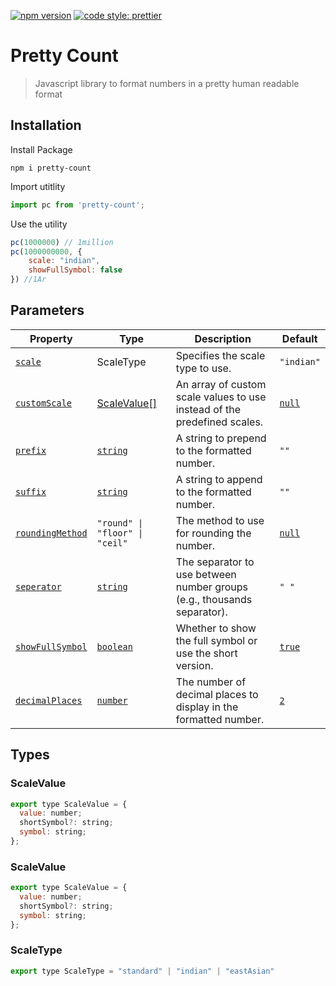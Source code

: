 [![npm version](https://badge.fury.io/js/angular2-expandable-list.svg)](https://badge.fury.io/js/angular2-expandable-list)
[![code style: prettier](https://img.shields.io/badge/code_style-prettier-ff69b4.svg?style=flat-square)](https://github.com/prettier/prettier)

# Pretty Count

> Javascript library to format numbers in a pretty human readable format

## Installation

Install Package

```shell
npm i pretty-count
```

Import utitlity

```js
import pc from 'pretty-count';
``` 

Use the utility

```js
pc(1000000) // 1million
pc(1000000000, {
    scale: "indian",
    showFullSymbol: false
}) //1Ar
```

## Parameters

| Property       | Type                                                                 | Description                                                                                   | Default |
|----------------|----------------------------------------------------------------------|-----------------------------------------------------------------------------------------------|---------|
| [`scale`](command:_github.copilot.openSymbolFromReferences?%5B%22scale%22%2C%5B%7B%22uri%22%3A%7B%22%24mid%22%3A1%2C%22fsPath%22%3A%22c%3A%5C%5CUsers%5C%5CAdmin%5C%5Cdev-space%5C%5Cpretty-count%5C%5Capps%5C%5Cweb%5C%5Capp%5C%5Ccomponents%5C%5CoptionsTable.tsx%22%2C%22_sep%22%3A1%2C%22external%22%3A%22file%3A%2F%2F%2Fc%253A%2FUsers%2FAdmin%2Fdev-space%2Fpretty-count%2Fapps%2Fweb%2Fapp%2Fcomponents%2FoptionsTable.tsx%22%2C%22path%22%3A%22%2Fc%3A%2FUsers%2FAdmin%2Fdev-space%2Fpretty-count%2Fapps%2Fweb%2Fapp%2Fcomponents%2FoptionsTable.tsx%22%2C%22scheme%22%3A%22file%22%7D%2C%22pos%22%3A%7B%22line%22%3A8%2C%22character%22%3A15%7D%7D%5D%5D "Go to definition")        | ScaleType                                              | Specifies the scale type to use.                                                              | `"indian"` |
| [`customScale`](command:_github.copilot.openSymbolFromReferences?%5B%22customScale%22%2C%5B%7B%22uri%22%3A%7B%22%24mid%22%3A1%2C%22fsPath%22%3A%22c%3A%5C%5CUsers%5C%5CAdmin%5C%5Cdev-space%5C%5Cpretty-count%5C%5Capps%5C%5Cweb%5C%5Capp%5C%5Ccomponents%5C%5CoptionsTable.tsx%22%2C%22_sep%22%3A1%2C%22external%22%3A%22file%3A%2F%2F%2Fc%253A%2FUsers%2FAdmin%2Fdev-space%2Fpretty-count%2Fapps%2Fweb%2Fapp%2Fcomponents%2FoptionsTable.tsx%22%2C%22path%22%3A%22%2Fc%3A%2FUsers%2FAdmin%2Fdev-space%2Fpretty-count%2Fapps%2Fweb%2Fapp%2Fcomponents%2FoptionsTable.tsx%22%2C%22scheme%22%3A%22file%22%7D%2C%22pos%22%3A%7B%22line%22%3A14%2C%22character%22%3A15%7D%7D%5D%5D "Go to definition")  | [ScaleValue[]](#ScaleValue)                                          | An array of custom scale values to use instead of the predefined scales.                      | [`null`](command:_github.copilot.openSymbolFromReferences?%5B%22null%22%2C%5B%7B%22uri%22%3A%7B%22%24mid%22%3A1%2C%22fsPath%22%3A%22c%3A%5C%5CUsers%5C%5CAdmin%5C%5Cdev-space%5C%5Cpretty-count%5C%5Capps%5C%5Cweb%5C%5Capp%5C%5Ccomponents%5C%5CoptionsTable.tsx%22%2C%22_sep%22%3A1%2C%22external%22%3A%22file%3A%2F%2F%2Fc%253A%2FUsers%2FAdmin%2Fdev-space%2Fpretty-count%2Fapps%2Fweb%2Fapp%2Fcomponents%2FoptionsTable.tsx%22%2C%22path%22%3A%22%2Fc%3A%2FUsers%2FAdmin%2Fdev-space%2Fpretty-count%2Fapps%2Fweb%2Fapp%2Fcomponents%2FoptionsTable.tsx%22%2C%22scheme%22%3A%22file%22%7D%2C%22pos%22%3A%7B%22line%22%3A18%2C%22character%22%3A14%7D%7D%5D%5D "Go to definition")  |
| [`prefix`](command:_github.copilot.openSymbolFromReferences?%5B%22prefix%22%2C%5B%7B%22uri%22%3A%7B%22%24mid%22%3A1%2C%22fsPath%22%3A%22c%3A%5C%5CUsers%5C%5CAdmin%5C%5Cdev-space%5C%5Cpretty-count%5C%5Capps%5C%5Cweb%5C%5Capp%5C%5Ccomponents%5C%5CoptionsTable.tsx%22%2C%22_sep%22%3A1%2C%22external%22%3A%22file%3A%2F%2F%2Fc%253A%2FUsers%2FAdmin%2Fdev-space%2Fpretty-count%2Fapps%2Fweb%2Fapp%2Fcomponents%2FoptionsTable.tsx%22%2C%22path%22%3A%22%2Fc%3A%2FUsers%2FAdmin%2Fdev-space%2Fpretty-count%2Fapps%2Fweb%2Fapp%2Fcomponents%2FoptionsTable.tsx%22%2C%22scheme%22%3A%22file%22%7D%2C%22pos%22%3A%7B%22line%22%3A21%2C%22character%22%3A15%7D%7D%5D%5D "Go to definition")       | [`string`](command:_github.copilot.openSymbolFromReferences?%5B%22string%22%2C%5B%7B%22uri%22%3A%7B%22%24mid%22%3A1%2C%22fsPath%22%3A%22c%3A%5C%5CUsers%5C%5CAdmin%5C%5Cdev-space%5C%5Cpretty-count%5C%5Capps%5C%5Cweb%5C%5Capp%5C%5Ccomponents%5C%5CoptionsTable.tsx%22%2C%22_sep%22%3A1%2C%22external%22%3A%22file%3A%2F%2F%2Fc%253A%2FUsers%2FAdmin%2Fdev-space%2Fpretty-count%2Fapps%2Fweb%2Fapp%2Fcomponents%2FoptionsTable.tsx%22%2C%22path%22%3A%22%2Fc%3A%2FUsers%2FAdmin%2Fdev-space%2Fpretty-count%2Fapps%2Fweb%2Fapp%2Fcomponents%2FoptionsTable.tsx%22%2C%22scheme%22%3A%22file%22%7D%2C%22pos%22%3A%7B%22line%22%3A22%2C%22character%22%3A11%7D%7D%5D%5D "Go to definition")                                                             | A string to prepend to the formatted number.                                                  | `""`    |
| [`suffix`](command:_github.copilot.openSymbolFromReferences?%5B%22suffix%22%2C%5B%7B%22uri%22%3A%7B%22%24mid%22%3A1%2C%22fsPath%22%3A%22c%3A%5C%5CUsers%5C%5CAdmin%5C%5Cdev-space%5C%5Cpretty-count%5C%5Capps%5C%5Cweb%5C%5Capp%5C%5Ccomponents%5C%5CoptionsTable.tsx%22%2C%22_sep%22%3A1%2C%22external%22%3A%22file%3A%2F%2F%2Fc%253A%2FUsers%2FAdmin%2Fdev-space%2Fpretty-count%2Fapps%2Fweb%2Fapp%2Fcomponents%2FoptionsTable.tsx%22%2C%22path%22%3A%22%2Fc%3A%2FUsers%2FAdmin%2Fdev-space%2Fpretty-count%2Fapps%2Fweb%2Fapp%2Fcomponents%2FoptionsTable.tsx%22%2C%22scheme%22%3A%22file%22%7D%2C%22pos%22%3A%7B%22line%22%3A27%2C%22character%22%3A15%7D%7D%5D%5D "Go to definition")       | [`string`](command:_github.copilot.openSymbolFromReferences?%5B%22string%22%2C%5B%7B%22uri%22%3A%7B%22%24mid%22%3A1%2C%22fsPath%22%3A%22c%3A%5C%5CUsers%5C%5CAdmin%5C%5Cdev-space%5C%5Cpretty-count%5C%5Capps%5C%5Cweb%5C%5Capp%5C%5Ccomponents%5C%5CoptionsTable.tsx%22%2C%22_sep%22%3A1%2C%22external%22%3A%22file%3A%2F%2F%2Fc%253A%2FUsers%2FAdmin%2Fdev-space%2Fpretty-count%2Fapps%2Fweb%2Fapp%2Fcomponents%2FoptionsTable.tsx%22%2C%22path%22%3A%22%2Fc%3A%2FUsers%2FAdmin%2Fdev-space%2Fpretty-count%2Fapps%2Fweb%2Fapp%2Fcomponents%2FoptionsTable.tsx%22%2C%22scheme%22%3A%22file%22%7D%2C%22pos%22%3A%7B%22line%22%3A22%2C%22character%22%3A11%7D%7D%5D%5D "Go to definition")                                                             | A string to append to the formatted number.                                                   | `""`    |
| [`roundingMethod`](command:_github.copilot.openSymbolFromReferences?%5B%22roundingMethod%22%2C%5B%7B%22uri%22%3A%7B%22%24mid%22%3A1%2C%22fsPath%22%3A%22c%3A%5C%5CUsers%5C%5CAdmin%5C%5Cdev-space%5C%5Cpretty-count%5C%5Capps%5C%5Cweb%5C%5Capp%5C%5Ccomponents%5C%5CoptionsTable.tsx%22%2C%22_sep%22%3A1%2C%22external%22%3A%22file%3A%2F%2F%2Fc%253A%2FUsers%2FAdmin%2Fdev-space%2Fpretty-count%2Fapps%2Fweb%2Fapp%2Fcomponents%2FoptionsTable.tsx%22%2C%22path%22%3A%22%2Fc%3A%2FUsers%2FAdmin%2Fdev-space%2Fpretty-count%2Fapps%2Fweb%2Fapp%2Fcomponents%2FoptionsTable.tsx%22%2C%22scheme%22%3A%22file%22%7D%2C%22pos%22%3A%7B%22line%22%3A33%2C%22character%22%3A15%7D%7D%5D%5D "Go to definition") | `"round" \| "floor" \| "ceil"`                                     | The method to use for rounding the number.                                                    | [`null`](command:_github.copilot.openSymbolFromReferences?%5B%22null%22%2C%5B%7B%22uri%22%3A%7B%22%24mid%22%3A1%2C%22fsPath%22%3A%22c%3A%5C%5CUsers%5C%5CAdmin%5C%5Cdev-space%5C%5Cpretty-count%5C%5Capps%5C%5Cweb%5C%5Capp%5C%5Ccomponents%5C%5CoptionsTable.tsx%22%2C%22_sep%22%3A1%2C%22external%22%3A%22file%3A%2F%2F%2Fc%253A%2FUsers%2FAdmin%2Fdev-space%2Fpretty-count%2Fapps%2Fweb%2Fapp%2Fcomponents%2FoptionsTable.tsx%22%2C%22path%22%3A%22%2Fc%3A%2FUsers%2FAdmin%2Fdev-space%2Fpretty-count%2Fapps%2Fweb%2Fapp%2Fcomponents%2FoptionsTable.tsx%22%2C%22scheme%22%3A%22file%22%7D%2C%22pos%22%3A%7B%22line%22%3A18%2C%22character%22%3A14%7D%7D%5D%5D "Go to definition")  |
| [`seperator`](command:_github.copilot.openSymbolFromReferences?%5B%22seperator%22%2C%5B%7B%22uri%22%3A%7B%22%24mid%22%3A1%2C%22fsPath%22%3A%22c%3A%5C%5CUsers%5C%5CAdmin%5C%5Cdev-space%5C%5Cpretty-count%5C%5Capps%5C%5Cweb%5C%5Capp%5C%5Ccomponents%5C%5CoptionsTable.tsx%22%2C%22_sep%22%3A1%2C%22external%22%3A%22file%3A%2F%2F%2Fc%253A%2FUsers%2FAdmin%2Fdev-space%2Fpretty-count%2Fapps%2Fweb%2Fapp%2Fcomponents%2FoptionsTable.tsx%22%2C%22path%22%3A%22%2Fc%3A%2FUsers%2FAdmin%2Fdev-space%2Fpretty-count%2Fapps%2Fweb%2Fapp%2Fcomponents%2FoptionsTable.tsx%22%2C%22scheme%22%3A%22file%22%7D%2C%22pos%22%3A%7B%22line%22%3A39%2C%22character%22%3A15%7D%7D%5D%5D "Go to definition")    | [`string`](command:_github.copilot.openSymbolFromReferences?%5B%22string%22%2C%5B%7B%22uri%22%3A%7B%22%24mid%22%3A1%2C%22fsPath%22%3A%22c%3A%5C%5CUsers%5C%5CAdmin%5C%5Cdev-space%5C%5Cpretty-count%5C%5Capps%5C%5Cweb%5C%5Capp%5C%5Ccomponents%5C%5CoptionsTable.tsx%22%2C%22_sep%22%3A1%2C%22external%22%3A%22file%3A%2F%2F%2Fc%253A%2FUsers%2FAdmin%2Fdev-space%2Fpretty-count%2Fapps%2Fweb%2Fapp%2Fcomponents%2FoptionsTable.tsx%22%2C%22path%22%3A%22%2Fc%3A%2FUsers%2FAdmin%2Fdev-space%2Fpretty-count%2Fapps%2Fweb%2Fapp%2Fcomponents%2FoptionsTable.tsx%22%2C%22scheme%22%3A%22file%22%7D%2C%22pos%22%3A%7B%22line%22%3A22%2C%22character%22%3A11%7D%7D%5D%5D "Go to definition")                                                             | The separator to use between number groups (e.g., thousands separator).                       | `" "`   |
| [`showFullSymbol`](command:_github.copilot.openSymbolFromReferences?%5B%22showFullSymbol%22%2C%5B%7B%22uri%22%3A%7B%22%24mid%22%3A1%2C%22fsPath%22%3A%22c%3A%5C%5CUsers%5C%5CAdmin%5C%5Cdev-space%5C%5Cpretty-count%5C%5Capps%5C%5Cweb%5C%5Capp%5C%5Ccomponents%5C%5CoptionsTable.tsx%22%2C%22_sep%22%3A1%2C%22external%22%3A%22file%3A%2F%2F%2Fc%253A%2FUsers%2FAdmin%2Fdev-space%2Fpretty-count%2Fapps%2Fweb%2Fapp%2Fcomponents%2FoptionsTable.tsx%22%2C%22path%22%3A%22%2Fc%3A%2FUsers%2FAdmin%2Fdev-space%2Fpretty-count%2Fapps%2Fweb%2Fapp%2Fcomponents%2FoptionsTable.tsx%22%2C%22scheme%22%3A%22file%22%7D%2C%22pos%22%3A%7B%22line%22%3A46%2C%22character%22%3A15%7D%7D%5D%5D "Go to definition") | [`boolean`](command:_github.copilot.openSymbolFromReferences?%5B%22boolean%22%2C%5B%7B%22uri%22%3A%7B%22%24mid%22%3A1%2C%22fsPath%22%3A%22c%3A%5C%5CUsers%5C%5CAdmin%5C%5Cdev-space%5C%5Cpretty-count%5C%5Capps%5C%5Cweb%5C%5Capp%5C%5Ccomponents%5C%5CoptionsTable.tsx%22%2C%22_sep%22%3A1%2C%22external%22%3A%22file%3A%2F%2F%2Fc%253A%2FUsers%2FAdmin%2Fdev-space%2Fpretty-count%2Fapps%2Fweb%2Fapp%2Fcomponents%2FoptionsTable.tsx%22%2C%22path%22%3A%22%2Fc%3A%2FUsers%2FAdmin%2Fdev-space%2Fpretty-count%2Fapps%2Fweb%2Fapp%2Fcomponents%2FoptionsTable.tsx%22%2C%22scheme%22%3A%22file%22%7D%2C%22pos%22%3A%7B%22line%22%3A47%2C%22character%22%3A11%7D%7D%5D%5D "Go to definition")                                                          | Whether to show the full symbol or use the short version.                                     | [`true`](command:_github.copilot.openSymbolFromReferences?%5B%22true%22%2C%5B%7B%22uri%22%3A%7B%22%24mid%22%3A1%2C%22fsPath%22%3A%22c%3A%5C%5CUsers%5C%5CAdmin%5C%5Cdev-space%5C%5Cpretty-count%5C%5Capps%5C%5Cweb%5C%5Capp%5C%5Ccomponents%5C%5CoptionsTable.tsx%22%2C%22_sep%22%3A1%2C%22external%22%3A%22file%3A%2F%2F%2Fc%253A%2FUsers%2FAdmin%2Fdev-space%2Fpretty-count%2Fapps%2Fweb%2Fapp%2Fcomponents%2FoptionsTable.tsx%22%2C%22path%22%3A%22%2Fc%3A%2FUsers%2FAdmin%2Fdev-space%2Fpretty-count%2Fapps%2Fweb%2Fapp%2Fcomponents%2FoptionsTable.tsx%22%2C%22scheme%22%3A%22file%22%7D%2C%22pos%22%3A%7B%22line%22%3A49%2C%22character%22%3A14%7D%7D%5D%5D "Go to definition")  |
| [`decimalPlaces`](command:_github.copilot.openSymbolFromReferences?%5B%22decimalPlaces%22%2C%5B%7B%22uri%22%3A%7B%22%24mid%22%3A1%2C%22fsPath%22%3A%22c%3A%5C%5CUsers%5C%5CAdmin%5C%5Cdev-space%5C%5Cpretty-count%5C%5Capps%5C%5Cweb%5C%5Capp%5C%5Ccomponents%5C%5CoptionsTable.tsx%22%2C%22_sep%22%3A1%2C%22external%22%3A%22file%3A%2F%2F%2Fc%253A%2FUsers%2FAdmin%2Fdev-space%2Fpretty-count%2Fapps%2Fweb%2Fapp%2Fcomponents%2FoptionsTable.tsx%22%2C%22path%22%3A%22%2Fc%3A%2FUsers%2FAdmin%2Fdev-space%2Fpretty-count%2Fapps%2Fweb%2Fapp%2Fcomponents%2FoptionsTable.tsx%22%2C%22scheme%22%3A%22file%22%7D%2C%22pos%22%3A%7B%22line%22%3A52%2C%22character%22%3A15%7D%7D%5D%5D "Go to definition") | [`number`](command:_github.copilot.openSymbolFromReferences?%5B%22number%22%2C%5B%7B%22uri%22%3A%7B%22%24mid%22%3A1%2C%22fsPath%22%3A%22c%3A%5C%5CUsers%5C%5CAdmin%5C%5Cdev-space%5C%5Cpretty-count%5C%5Capps%5C%5Cweb%5C%5Capp%5C%5Ccomponents%5C%5CoptionsTable.tsx%22%2C%22_sep%22%3A1%2C%22external%22%3A%22file%3A%2F%2F%2Fc%253A%2FUsers%2FAdmin%2Fdev-space%2Fpretty-count%2Fapps%2Fweb%2Fapp%2Fcomponents%2FoptionsTable.tsx%22%2C%22path%22%3A%22%2Fc%3A%2FUsers%2FAdmin%2Fdev-space%2Fpretty-count%2Fapps%2Fweb%2Fapp%2Fcomponents%2FoptionsTable.tsx%22%2C%22scheme%22%3A%22file%22%7D%2C%22pos%22%3A%7B%22line%22%3A23%2C%22character%22%3A55%7D%7D%5D%5D "Go to definition")                                                            | The number of decimal places to display in the formatted number.                              | [`2`](command:_github.copilot.openSymbolFromReferences?%5B%222%22%2C%5B%7B%22uri%22%3A%7B%22%24mid%22%3A1%2C%22fsPath%22%3A%22c%3A%5C%5CUsers%5C%5CAdmin%5C%5Cdev-space%5C%5Cpretty-count%5C%5Capps%5C%5Cweb%5C%5Capp%5C%5Ccomponents%5C%5CoptionsTable.tsx%22%2C%22_sep%22%3A1%2C%22external%22%3A%22file%3A%2F%2F%2Fc%253A%2FUsers%2FAdmin%2Fdev-space%2Fpretty-count%2Fapps%2Fweb%2Fapp%2Fcomponents%2FoptionsTable.tsx%22%2C%22path%22%3A%22%2Fc%3A%2FUsers%2FAdmin%2Fdev-space%2Fpretty-count%2Fapps%2Fweb%2Fapp%2Fcomponents%2FoptionsTable.tsx%22%2C%22scheme%22%3A%22file%22%7D%2C%22pos%22%3A%7B%22line%22%3A56%2C%22character%22%3A14%7D%7D%5D%5D "Go to definition")     |

## Types

### ScaleValue
```jsx
export type ScaleValue = {
  value: number;
  shortSymbol?: string;
  symbol: string;
};
```

### ScaleValue
```jsx
export type ScaleValue = {
  value: number;
  shortSymbol?: string;
  symbol: string;
};
```

### ScaleType
```jsx
export type ScaleType = "standard" | "indian" | "eastAsian" 
``` 

